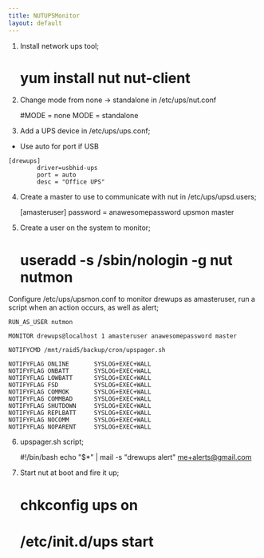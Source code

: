 ```yaml
---
title: NUTUPSMonitor
layout: default
---
```


1. Install network ups tool;

    # yum install nut nut-client

2. Change mode from none -&gt; standalone in /etc/ups/nut.conf

    #MODE = none
    MODE = standalone

3. Add a UPS device in /etc/ups/ups.conf;

-   Use auto for port if USB

<!-- -->

    [drewups]
            driver=usbhid-ups
            port = auto
            desc = "Office UPS"

4. Create a master to use to communicate with nut in
/etc/ups/upsd.users;

    [amasteruser]
           password = anawesomepassword
           upsmon master

5. Create a user on the system to monitor;

     # useradd -s /sbin/nologin -g nut nutmon

Configure /etc/ups/upsmon.conf to monitor drewups as amasteruser, run a
script when an action occurs, as well as alert;

    RUN_AS_USER nutmon

    MONITOR drewups@localhost 1 amasteruser anawesomepassword master

    NOTIFYCMD /mnt/raid5/backup/cron/upspager.sh

    NOTIFYFLAG ONLINE       SYSLOG+EXEC+WALL
    NOTIFYFLAG ONBATT       SYSLOG+EXEC+WALL
    NOTIFYFLAG LOWBATT      SYSLOG+EXEC+WALL
    NOTIFYFLAG FSD          SYSLOG+EXEC+WALL
    NOTIFYFLAG COMMOK       SYSLOG+EXEC+WALL
    NOTIFYFLAG COMMBAD      SYSLOG+EXEC+WALL
    NOTIFYFLAG SHUTDOWN     SYSLOG+EXEC+WALL
    NOTIFYFLAG REPLBATT     SYSLOG+EXEC+WALL
    NOTIFYFLAG NOCOMM       SYSLOG+EXEC+WALL
    NOTIFYFLAG NOPARENT     SYSLOG+EXEC+WALL

6. upspager.sh script;

    #!/bin/bash
    echo "$*" | mail -s "drewups alert" me+alerts@gmail.com

7. Start nut at boot and fire it up;

    # chkconfig ups on
    # /etc/init.d/ups start
